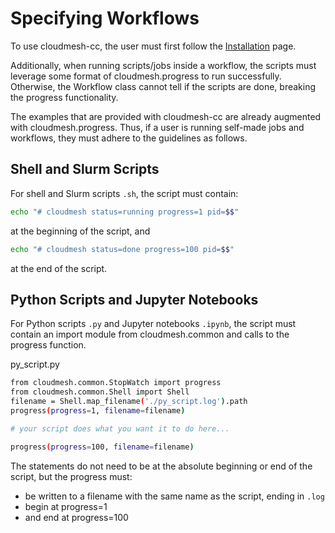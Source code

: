 # Specifying Workflows

To use cloudmesh-cc, the user must first follow the 
[Installation](https://cloudmesh.github.io/cloudmesh-cc/installation.html)
page.

Additionally, when running scripts/jobs inside a workflow, the scripts must 
leverage some format of cloudmesh.progress to run successfully. 
Otherwise, the Workflow class cannot tell
if the scripts are done, breaking the progress functionality.

The examples that are provided with cloudmesh-cc are
already augmented with cloudmesh.progress. Thus, if a user is
running self-made jobs and workflows, they must adhere to the
guidelines as follows.

## Shell and Slurm Scripts

For shell and Slurm scripts `.sh`, the script must contain:

```bash
echo "# cloudmesh status=running progress=1 pid=$$"
```

at the beginning of the script, and

```bash
echo "# cloudmesh status=done progress=100 pid=$$"
```

at the end of the script.

## Python Scripts and Jupyter Notebooks

For Python scripts `.py` and Jupyter notebooks `.ipynb`,
the script must contain an import module from 
cloudmesh.common and calls to the progress function.

py_script.py

```bash
from cloudmesh.common.StopWatch import progress
from cloudmesh.common.Shell import Shell
filename = Shell.map_filename('./py_script.log').path
progress(progress=1, filename=filename)

# your script does what you want it to do here...

progress(progress=100, filename=filename)
```

The statements do not need to be at the absolute beginning
or end of the script, but the progress must:

- be written to a filename with the same name as the script,
ending in `.log`
- begin at progress=1
- and end at progress=100